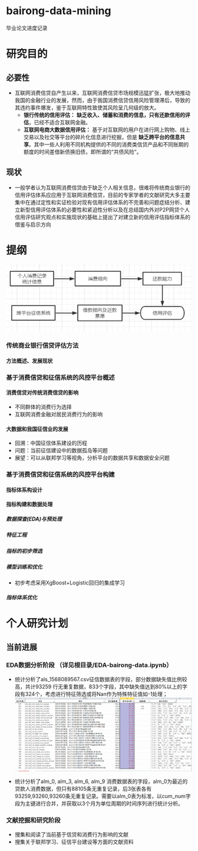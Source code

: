 # bairong-data-mining
毕业论文进度记录
# 研究目的
## 必要性
* 互联网消费信贷自产生以来，互联网消费信贷市场规模迅猛扩张，极大地推动我国的金融行业的发展，然而，由于我国消费信贷信用风险管理滞后，导致的其违约事件爆发，鉴于互联网特性致使其风险呈几何级的放大。
	* __银行传统的信用评估：__  __缺乏收入、储蓄和消费的信息，只有还款信用的评估__，已经不适合互联网金融。
	* __互联网电商大数据信用评估：__ 基于对互联网的用户在进行网上购物、线上交易以及社交等平台的碎片化信息进行挖掘，但是 __缺乏跨平台的信息共享__。其中一些人利用不同机构提供的不同的消费类信贷产品和不同账期的额度的时间差借新债换旧债，即所谓的“共债风险”。


## 现状 
* 一般学者认为互联网消费信贷由于缺乏个人相关信息，很难将传统商业银行的信用评估体系应应用于互联网消费信贷，目前的专家学者的文献研究大多主要集中在通过定性和实证检验对现有信用评估体系的不完善和问题症结分析、建立新型信用评估体系的必要性和紧迫性分析以及在总结国内外对P2P网贷个人信用评估研宄观点和实施现状的基础上提出了对建立新的信用评估指标体系的借鉴与启示方向

# 提纲
![image](https://raw.githubusercontent.com/duanxuskt/bairong-data-mining/main/images/新评估方法.png)

### 传统商业银行信贷评估方法
#### 方法概述、发展现状
### 基于消费信贷和征信系统的风控平台概述
#### 消费信贷对传统消费信贷的影响
* 不同群体的消费行为选择
* 互联网消费金融对居民消费行为的影响
#### 大数据和我国征信业的发展 
* 回溯：中国征信体系建设的历程
* 问题：当前征信建设中的数据孤岛等问题
* 展望：可以从联邦学习等视角，分析平台的数据共享和数据安全问题
### 基于消费信贷和征信系统的风控平台构建
#### 指标体系构设计
#### 指标构建和数据处理
##### 数据探查(EDA)与预处理
##### 特征工程
##### 指标的初步筛选
##### 模型训练和优化
* 初步考虑采用XgBoost+Logistic回归的集成学习
##### 指标体系优化

# 个人研究计划
## 当前进展
### EDA数据分析阶段 （详见根目录/EDA-bairong-data.ipynb）
* 统计分析了als_1568089567.csv征信数据表的字段，部分数据缺失值比例较高，共计93259 行无重复数据，833个字段，其中缺失值达到80%以上的字段有324个，考虑进行特征筛选或将Nan作为特殊特征值如-1处理；
![image](https://raw.githubusercontent.com/duanxuskt/bairong-data-mining/main/images/als_缺失值.png)

* 统计分析了alm_0, alm_3, alm_6, alm_9 消费数据表的字段，alm_0为最近的贷款人消费数据，但只有88105条无重复记录，后3张表各有93259,93260,93260条无重复记录。需要以alm_0表为标准，以cum_num字段为主键进行合并，并获取以3个月为单位周期的时间序列进行统计分析。

### 文献挖掘和研究阶段
* 搜集和阅读了当前基于信贷和消费行为影响的文献
* 搜集关于联邦学习、征信平台建设等方面的文献资料

     

